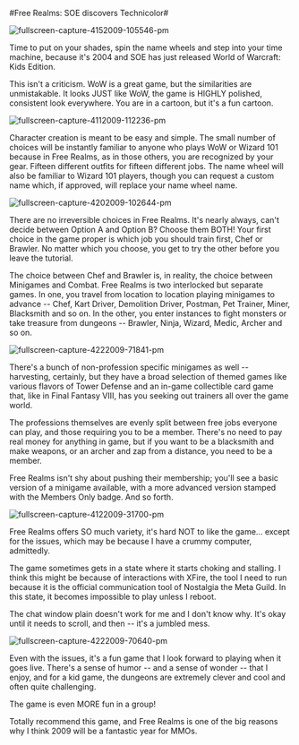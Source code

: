 #Free Realms: SOE discovers Technicolor#

![fullscreen-capture-4152009-105546-pm](http://westkarana.com/wp-content/uploads/2009/04/fullscreen-capture-4152009-105546-pm.jpg "fullscreen-capture-4152009-105546-pm")

Time to put on your shades, spin the name wheels and step into your time machine, because it's 2004 and SOE has just released World of Warcraft: Kids Edition.

This isn't a criticism. WoW is a great game, but the similarities are unmistakable. It looks JUST like WoW, the game is HIGHLY polished, consistent look everywhere. You are in a cartoon, but it's a fun cartoon.

![fullscreen-capture-4112009-112236-pm](http://westkarana.com/wp-content/uploads/2009/04/fullscreen-capture-4112009-112236-pm.jpg "fullscreen-capture-4112009-112236-pm")

Character creation is meant to be easy and simple. The small number of choices will be instantly familiar to anyone who plays WoW or Wizard 101 because in Free Realms, as in those others, you are recognized by your gear. Fifteen different outfits for fifteen different jobs. The name wheel will also be familiar to Wizard 101 players, though you can request a custom name which, if approved, will replace your name wheel name.

![fullscreen-capture-4202009-102644-pm](http://westkarana.com/wp-content/uploads/2009/04/fullscreen-capture-4202009-102644-pm.jpg "fullscreen-capture-4202009-102644-pm")

There are no irreversible choices in Free Realms. It's nearly always, can't decide between Option A and Option B? Choose them BOTH! Your first choice in the game proper is which job you should train first, Chef or Brawler. No matter which you choose, you get to try the other before you leave the tutorial.

The choice between Chef and Brawler is, in reality, the choice between Minigames and Combat. Free Realms is two interlocked but separate games. In one, you travel from location to location playing minigames to advance -- Chef, Kart Driver, Demolition Driver, Postman, Pet Trainer, Miner, Blacksmith and so on. In the other, you enter instances to fight monsters or take treasure from dungeons -- Brawler, Ninja, Wizard, Medic, Archer and so on.

![fullscreen-capture-4222009-71841-pm](http://westkarana.com/wp-content/uploads/2009/04/fullscreen-capture-4222009-71841-pm.jpg "fullscreen-capture-4222009-71841-pm")

There's a bunch of non-profession specific minigames as well -- harvesting, certainly, but they have a broad selection of themed games like various flavors of Tower Defense and an in-game collectible card game that, like in Final Fantasy VIII, has you seeking out trainers all over the game world.

The professions themselves are evenly split between free jobs everyone can play, and those requiring you to be a member. There's no need to pay real money for anything in game, but if you want to be a blacksmith and make weapons, or an archer and zap from a distance, you need to be a member.

Free Realms isn't shy about pushing their membership; you'll see a basic version of a minigame available, with a more advanced version stamped with the Members Only badge. And so forth.

![fullscreen-capture-4122009-31700-pm](http://westkarana.com/wp-content/uploads/2009/04/fullscreen-capture-4122009-31700-pm.jpg "fullscreen-capture-4122009-31700-pm")

Free Realms offers SO much variety, it's hard NOT to like the game... except for the issues, which may be because I have a crummy computer, admittedly.

The game sometimes gets in a state where it starts choking and stalling. I think this might be because of interactions with XFire, the tool I need to run because it is the official communication tool of Nostalgia the Meta Guild. In this state, it becomes impossible to play unless I reboot.

The chat window plain doesn't work for me and I don't know why. It's okay until it needs to scroll, and then -- it's a jumbled mess.

![fullscreen-capture-4222009-70640-pm](http://westkarana.com/wp-content/uploads/2009/04/fullscreen-capture-4222009-70640-pm.jpg "fullscreen-capture-4222009-70640-pm")

Even with the issues, it's a fun game that I look forward to playing when it goes live. There's a sense of humor -- and a sense of wonder -- that I enjoy, and for a kid game, the dungeons are extremely clever and cool and often quite challenging.

The game is even MORE fun in a group!

Totally recommend this game, and Free Realms is one of the big reasons why I think 2009 will be a fantastic year for MMOs.

